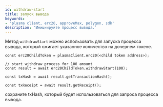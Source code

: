 ```yaml
---
id: withdraw-start
title: запуск вывода
keywords:
- 'plasma client, erc20, approveMax, polygon, sdk'
description: 'Инициируйте процесс вывода.'
---
```


Метод `withdrawStart` можно использовать для запуска процесса вывода, который сжигает указанное количество на дочернем токене.

```
const erc20ChildToken = plasmaClient.erc20(<child token address>);

// start withdraw process for 100 amount
const result = await erc20ChildToken.withdrawStart(100);

const txHash = await result.getTransactionHash();

const txReceipt = await result.getReceipt();

```

сохраните txHash, который будет использоваться для запроса процесса вывода.
